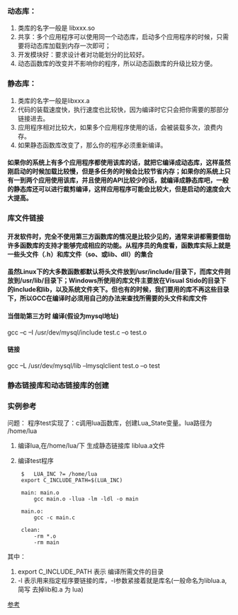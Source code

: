 ### 动态库：

1. 类库的名字一般是 libxxx.so
2. 共享：多个应用程序可以使用同一个动态库，启动多个应用程序的时候，只需要将动态库加载到内存一次即可；
3. 开发模块好：要求设计者对功能划分的比较好。
4. 动态函数库的改变并不影响你的程序，所以动态函数库的升级比较方便。


### 静态库：

1. 类库的名字一般是libxxx.a
2. 代码的装载速度快，执行速度也比较快，因为编译时它只会把你需要的那部分链接进去。
3. 应用程序相对比较大，如果多个应用程序使用的话，会被装载多次，浪费内存。
4. 如果静态函数库改变了，那么你的程序必须重新编译。


#### 如果你的系统上有多个应用程序都使用该库的话，就把它编译成动态库，这样虽然刚启动的时候加载比较慢，但是多任务的时候会比较节省内存；如果你的系统上只有一到两个应用使用该库，并且使用的API比较少的话，就编译成静态库吧，一般的静态库还可以进行裁剪编译，这样应用程序可能会比较大，但是启动的速度会大大提高。

### 库文件链接
#### 开发软件时，完全不使用第三方函数库的情况是比较少见的，通常来讲都需要借助许多函数库的支持才能够完成相应的功能。从程序员的角度看，函数库实际上就是一些头文件（.h）和库文件（so、或lib、dll）的集合
#### 虽然Linux下的大多数函数都默认将头文件放到/usr/include/目录下，而库文件则放到/usr/lib/目录下；Windows所使用的库文件主要放在Visual Stido的目录下的include和lib，以及系统文件夹下。但也有的时候，我们要用的库不再这些目录下，所以GCC在编译时必须用自己的办法来查找所需要的头文件和库文件

#### 当借助第三方时 编译(假设为mysql地址)

gcc –c –I /usr/dev/mysql/include test.c –o test.o

#### 链接
gcc –L /usr/dev/mysql/lib –lmysqlclient test.o –o test

### 静态链接库和动态链接库的创建

### 实例参考
问题： 程序test实现了：c调用lua函数库，创建Lua_State变量。lua路径为 /home/lua

1. 编译lua,在/home/lua/下 生成静态链接库 liblua.a文件
2. 编译test程序
   
        $   LUA_INC ?= /home/lua
        export C_INCLUDE_PATH=$(LUA_INC)

        main: main.o
        	gcc main.o -llua -lm -ldl -o main
        
        main.o:
        	gcc -c main.c 
        
        clean:
        	-rm *.o
        	-rm main

其中： 
1. export C_INCLUDE_PATH 表示 编译所需文件的目录
2. -l 表示用来指定程序要链接的库，-l参数紧接着就是库名(一般命名为liblua.a,简写 去掉lib和.a 为 lua)


[参考](http://www.cnblogs.com/ggjucheng/archive/2011/12/14/2287738.html)
